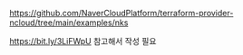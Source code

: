 https://github.com/NaverCloudPlatform/terraform-provider-ncloud/tree/main/examples/nks

https://bit.ly/3LiFWpU  참고해서 작성 필요

